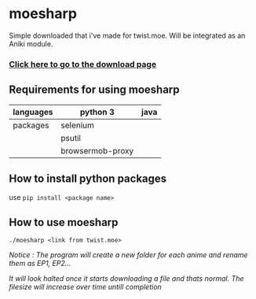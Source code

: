 # moesharp
Simple downloaded that i've made for twist.moe. Will be integrated as an Aniki module.

### [Click here to go to the download page](https://github.com/RORIdev/moesharp/releases)
## Requirements for using moesharp
|      languages    | python 3         | java |
|----------|------------------|------|
| packages | selenium         |      |
|          | psutil           |      |
|          | browsermob-proxy |      |

## How to install python packages
use `pip install <package name>`

## How to use moesharp
`./moesharp <link from twist.moe>`

*Notice : The program will create a new folder for each anime and rename them as EP1, EP2...*

*It will look halted once it starts downloading a file and thats normal. The filesize will increase over time untill completion*
